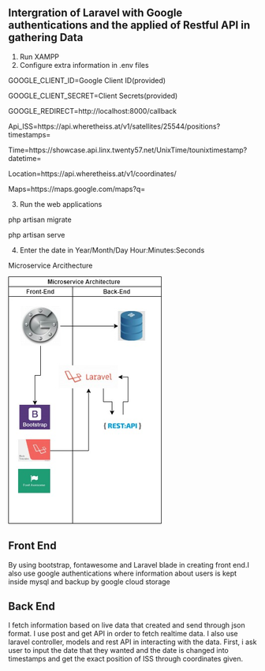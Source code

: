 <h2>Intergration of Laravel with Google authentications and the applied of Restful API in gathering Data</h2>

1. Run XAMPP
2. Configure extra information in .env files

<p>GOOGLE_CLIENT_ID=Google Client ID(provided)</p>
<p>GOOGLE_CLIENT_SECRET=Client Secrets(provided)</p>
<p>GOOGLE_REDIRECT=http://localhost:8000/callback</p>
<p>Api_ISS=https://api.wheretheiss.at/v1/satellites/25544/positions?timestamps=</p>
<p>Time=https://showcase.api.linx.twenty57.net/UnixTime/tounixtimestamp?datetime=</p>
<p>Location=https://api.wheretheiss.at/v1/coordinates/</p>
<p>Maps=https://maps.google.com/maps?q=</p>

3. Run the web applications 

<p>php artisan migrate</p>
<p>php artisan serve</p>

4. Enter the date in Year/Month/Day Hour:Minutes:Seconds

<p>Microservice Arcithecture</p> 
<img src="https://github.com/muhdizuddin/maybank/blob/master/Untitled%20Diagram.jpg" >

<h2>Front End</h2>
By using bootstrap, fontawesome and Laravel blade in creating front end.I also use google authentications where information about users is kept inside mysql and backup by google cloud storage

<h2>Back End</h2>
I fetch information based on live data that created and send through json format. I use post and get API in order to fetch realtime data. I also use laravel controller, models and rest API in interacting with the data. First, i ask user to input the date that they wanted and the date is changed into timestamps and get the exact position of ISS through coordinates given. 

